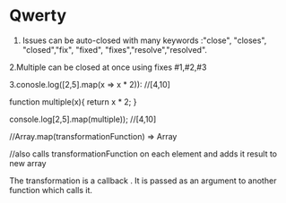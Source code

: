 # Qwerty
1. Issues can be auto-closed with many keywords :"close", "closes", "closed","fix", "fixed", "fixes","resolve","resolved".

2.Multiple can be closed at once using fixes #1,#2,#3

3.conosle.log([2,5].map(x => x * 2)):    //[4,10]

 function multiple(x){
   return x * 2;
   }
 
 
 console.log[2,5].map(multiple));   //[4,10]
 
 //Array.map(transformationFunction) => Array
 
 //also calls transformationFunction on each element and adds it result to new array
 
 
 The transformation is a callback . It is passed as an argument to another function which calls it.
